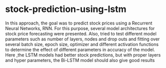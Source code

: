 # stock-prediction-using-lstm

In this approach, the goal was to predict stock prices using a Recurrent Neural Networks, RNN. 
For this purpose, several model architectures for stock price forecasting were presented. Also, tried to test different model parameters such as number of layers, nodes and drop outs and fitting over several batch size, epoch size, optimizer and different activation functions to determine the effect of different parameters in accuracy of the model. 
Here ,the LSTM models had better stock predictions, but with proper layers and hyper parameters, the Bi-LSTM model should also give good results


